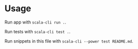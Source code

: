 # Usage

Run app with `scala-cli run .`.

Run tests with `scala-cli test .`.

Run snippets in this file with `scala-cli --power test README.md`.